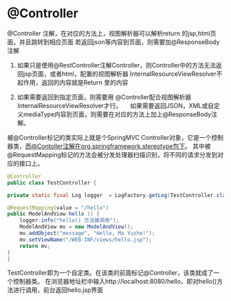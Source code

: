 


# @Controller
@Controller 注解，在对应的方法上，视图解析器可以解析return 的jsp,html页面，并且跳转到相应页面
若返回json等内容到页面，则需要加@ResponseBody注解

1) 如果只是使用@RestController注解Controller，则Controller中的方法无法返回jsp页面，或者html，配置的视图解析器 InternalResourceViewResolver不起作用，返回的内容就是Return 里的内容

2) 如果需要返回到指定页面，则需要用 @Controller配合视图解析器InternalResourceViewResolver才行。
    如果需要返回JSON，XML或自定义mediaType内容到页面，则需要在对应的方法上加上@ResponseBody注解。


被@Controller标记的类实际上就是个SpringMVC Controller对象，它是一个控制器类，而@Contoller注解在org.springframework.stereotype包下。
其中被@RequestMapping标记的方法会被分发处理器扫描识别，将不同的请求分发到对应的接口上。

```java
@Controller
public class TestController {

private static final Log logger  = LogFactory.getLog(TestController.class);

@RequestMapping(value = "/hello")
public ModelAndView hello () {
    logger.info("hello() 方法被调用");
    ModelAndView mv = new ModelAndView();
    mv.addObject("message", "Hello, Ma Yuzhe!");
    mv.setViewName("/WEB-INF/views/hello.jsp");
    return mv;
}
}

```

TestController即为一个自定类。在该类的前面标记@Controller，该类就成了一个控制器类。
在浏览器地址栏中输入http://localhost:8080/hello，即对hello()方法进行调用，前台返回hello.jsp界面
